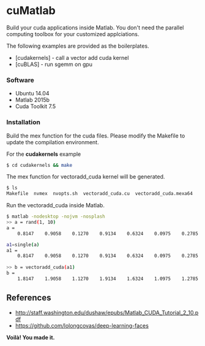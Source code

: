 # cuMatlab

Build your cuda applications inside Matlab.
You don't need the parallel computing toolbox for your customized applciations.

The following examples are provided as the boilerplates.

* [cudakernels] - call a vector add cuda kernel
* [cuBLAS] - run sgemm on gpu

### Software
* Ubuntu 14.04 
* Matlab 2015b 
* Cuda Toolkit 7.5


### Installation

Build the mex function for the cuda files.
Please modify the Makefile to update the compilation environment.

For the **cudakernels** example 
```sh
$ cd cudakernels && make
```
The mex function for vectoradd_cuda kernel will be generated. 
```sh
$ ls
Makefile  nvmex  nvopts.sh  vectoradd_cuda.cu  vectoradd_cuda.mexa64
```

Run the vectoradd_cuda inside Matlab.
```sh
$ matlab -nodesktop -nojvm -nosplash
>> a = rand(1, 10)
a =
    0.8147    0.9058    0.1270    0.9134    0.6324    0.0975    0.2785    0.5469    0.9575    0.9649

a1=single(a)
a1 =
    0.8147    0.9058    0.1270    0.9134    0.6324    0.0975    0.2785    0.5469    0.9575    0.9649
    
>> b = vectoradd_cuda(a1)
b =
    1.8147    1.9058    1.1270    1.9134    1.6324    1.0975    1.2785    1.5469    1.9575    1.9649
```

References
----

- http://staff.washington.edu/dushaw/epubs/Matlab_CUDA_Tutorial_2_10.pdf
- https://github.com/lolongcovas/deep-learning-faces


**Voilà! You made it.**
